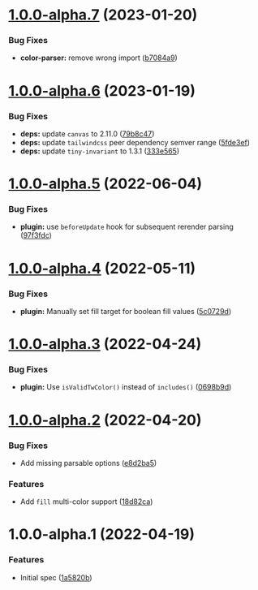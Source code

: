 # [1.0.0-alpha.7](https://github.com/decanTyme/chartjs-plugin-tailwindcss-colors/compare/v1.0.0-alpha.6...v1.0.0-alpha.7) (2023-01-20)


### Bug Fixes

* **color-parser:** remove wrong import ([b7084a9](https://github.com/decanTyme/chartjs-plugin-tailwindcss-colors/commit/b7084a9b40b1d9b87661b5e5514b20500950af36))

# [1.0.0-alpha.6](https://github.com/decanTyme/chartjs-plugin-tailwindcss-colors/compare/v1.0.0-alpha.5...v1.0.0-alpha.6) (2023-01-19)


### Bug Fixes

* **deps:** update `canvas` to 2.11.0 ([79b8c47](https://github.com/decanTyme/chartjs-plugin-tailwindcss-colors/commit/79b8c47a49a80d2ed2d21f479a615fe8c90dfb98))
* **deps:** update `tailwindcss` peer dependency semver range ([5fde3ef](https://github.com/decanTyme/chartjs-plugin-tailwindcss-colors/commit/5fde3effdecba4cbf7c29f0a12773725e25003b4))
* **deps:** update `tiny-invariant` to 1.3.1 ([333e565](https://github.com/decanTyme/chartjs-plugin-tailwindcss-colors/commit/333e565db5f36282ed1e41f82cf64da3fceb7f33))

# [1.0.0-alpha.5](https://github.com/decanTyme/chartjs-plugin-tailwindcss-colors/compare/v1.0.0-alpha.4...v1.0.0-alpha.5) (2022-06-04)


### Bug Fixes

* **plugin:** use `beforeUpdate` hook for subsequent rerender parsing ([97f3fdc](https://github.com/decanTyme/chartjs-plugin-tailwindcss-colors/commit/97f3fdca428fd503991c6e6ec27e102eebc400f8))

# [1.0.0-alpha.4](https://github.com/decanTyme/chartjs-plugin-tailwindcss-colors/compare/v1.0.0-alpha.3...v1.0.0-alpha.4) (2022-05-11)


### Bug Fixes

* **plugin:** Manually set fill target for boolean fill values ([5c0729d](https://github.com/decanTyme/chartjs-plugin-tailwindcss-colors/commit/5c0729d4231fd4ea1cc043bf82334a1a616c39d7))

# [1.0.0-alpha.3](https://github.com/decanTyme/chartjs-plugin-tailwindcss-colors/compare/v1.0.0-alpha.2...v1.0.0-alpha.3) (2022-04-24)


### Bug Fixes

* **plugin:** Use `isValidTwColor()` instead of `includes()` ([0698b9d](https://github.com/decanTyme/chartjs-plugin-tailwindcss-colors/commit/0698b9de75965e4c55a3a2a72c3f146b806724d9))

# [1.0.0-alpha.2](https://github.com/decanTyme/chartjs-plugin-tailwindcss-colors/compare/v1.0.0-alpha.1...v1.0.0-alpha.2) (2022-04-20)


### Bug Fixes

* Add missing parsable options ([e8d2ba5](https://github.com/decanTyme/chartjs-plugin-tailwindcss-colors/commit/e8d2ba5541ad80fec1d36f038a835e607ef1fa1b))


### Features

* Add `fill` multi-color support ([18d82ca](https://github.com/decanTyme/chartjs-plugin-tailwindcss-colors/commit/18d82ca8c7942de1beeb4955bc800b206fd3552f))

# 1.0.0-alpha.1 (2022-04-19)


### Features

* Initial spec ([1a5820b](https://github.com/decanTyme/chartjs-plugin-tailwindcss-colors/commit/1a5820b1ea488fb30953c8577fb693d960d340e5))
